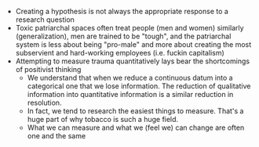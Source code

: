 - Creating a hypothesis is not always the appropriate response to a research question
- Toxic patriarchal spaces often treat people (men and women) similarly (generalization), men are trained to be "tough", and the patriarchal system is less about being "pro-male" and more about creating the most subservient and hard-working employees (i.e. fuckin capitalism)
- Attempting to measure trauma quantitatively lays bear the shortcomings of positivist thinking
  - We understand that when we reduce a continuous datum into a categorical one that we lose information.  The reduction of qualitative information into quantitative information is a similar reduction in resolution.
  - In fact, we tend to research the easiest things to measure.  That's a huge part of why tobacco is such a huge field.
  - What we can measure and what we (feel we) can change are often one and the same
